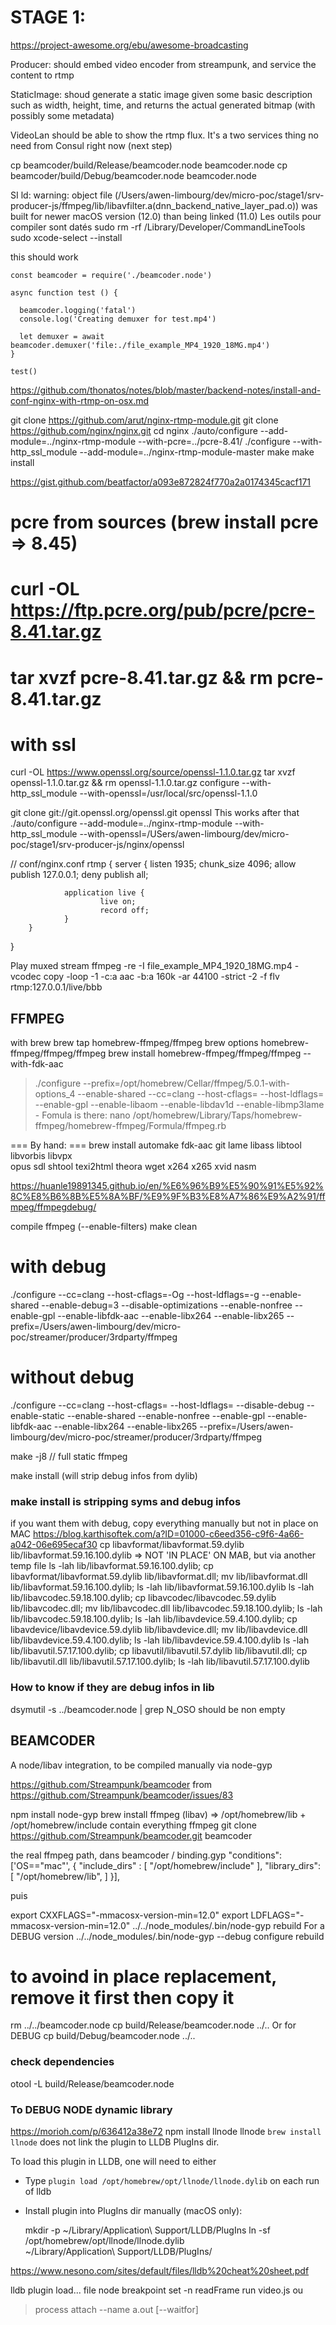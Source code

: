 # STAGE 1:

https://project-awesome.org/ebu/awesome-broadcasting

Producer: should embed video encoder from streampunk, and service the content to rtmp

StaticImage: shoud generate a static image given some basic description such as width, height, time, and returns the actual generated bitmap (with possibly some metadata)

VideoLan should be able to show the rtmp flux. It's a two services thing no need from Consul right now (next step)


cp beamcoder/build/Release/beamcoder.node beamcoder.node
cp beamcoder/build/Debug/beamcoder.node beamcoder.node

SI ld: warning: object file (/Users/awen-limbourg/dev/micro-poc/stage1/srv-producer-js/ffmpeg/lib/libavfilter.a(dnn_backend_native_layer_pad.o)) was built for newer macOS version (12.0) than being linked (11.0)
Les outils pour compiler sont datés
sudo rm -rf /Library/Developer/CommandLineTools
sudo xcode-select --install

this should work
```
const beamcoder = require('./beamcoder.node')

async function test () {

  beamcoder.logging('fatal')
  console.log('Creating demuxer for test.mp4')

  let demuxer = await beamcoder.demuxer('file:./file_example_MP4_1920_18MG.mp4')
}

test()
```

https://github.com/thonatos/notes/blob/master/backend-notes/install-and-conf-nginx-with-rtmp-on-osx.md

git clone https://github.com/arut/nginx-rtmp-module.git
git clone https://github.com/nginx/nginx.git
cd nginx
./auto/configure --add-module=../nginx-rtmp-module --with-pcre=../pcre-8.41/ 
./configure --with-http_ssl_module --add-module=../nginx-rtmp-module-master
make
make install

https://gist.github.com/beatfactor/a093e872824f770a2a0174345cacf171
# pcre from sources (brew install pcre => 8.45)
# curl -OL https://ftp.pcre.org/pub/pcre/pcre-8.41.tar.gz
# tar xvzf pcre-8.41.tar.gz && rm pcre-8.41.tar.gz
# with ssl
curl -OL https://www.openssl.org/source/openssl-1.1.0.tar.gz
tar xvzf openssl-1.1.0.tar.gz && rm openssl-1.1.0.tar.gz 
configure --with-http_ssl_module --with-openssl=/usr/local/src/openssl-1.1.0

git clone git://git.openssl.org/openssl.git openssl
This works after that
./auto/configure --add-module=../nginx-rtmp-module --with-http_ssl_module --with-openssl=/USers/awen-limbourg/dev/micro-poc/stage1/srv-producer-js/nginx/openssl

// conf/nginx.conf
rtmp {
        server {
                listen 1935;
                chunk_size 4096;
                allow publish 127.0.0.1;
                deny publish all;

                application live {
                        live on;
                        record off;
                }
        }
}


Play muxed stream 
ffmpeg -re -I file_example_MP4_1920_18MG.mp4 -vcodec copy -loop -1 -c:a aac -b:a 160k -ar 44100 -strict -2 -f flv rtmp:127.0.0.1/live/bbb

## FFMPEG ##

with brew
brew tap homebrew-ffmpeg/ffmpeg
brew options homebrew-ffmpeg/ffmpeg/ffmpeg
brew install homebrew-ffmpeg/ffmpeg/ffmpeg --with-fdk-aac

> ./configure --prefix=/opt/homebrew/Cellar/ffmpeg/5.0.1-with-options_4 --enable-shared --cc=clang --host-cflags= --host-ldflags= --enable-gpl --enable-libaom --enable-libdav1d --enable-libmp3lame -
Fomula is there: 
nano /opt/homebrew/Library/Taps/homebrew-ffmpeg/homebrew-ffmpeg/Formula/ffmpeg.rb

=== By hand: ===
brew install automake fdk-aac git lame libass libtool libvorbis libvpx \
opus sdl shtool texi2html theora wget x264 x265 xvid nasm

https://huanle19891345.github.io/en/%E6%96%B9%E5%90%91%E5%92%8C%E8%B6%8B%E5%8A%BF/%E9%9F%B3%E8%A7%86%E9%A2%91/ffmpeg/ffmpegdebug/

compile ffmpeg (--enable-filters)
make clean
# with debug
./configure --cc=clang --host-cflags=-Og --host-ldflags=-g --enable-shared --enable-debug=3 --disable-optimizations --enable-nonfree --enable-gpl --enable-libfdk-aac --enable-libx264  --enable-libx265 --prefix=/Users/awen-limbourg/dev/micro-poc/streamer/producer/3rdparty/ffmpeg
# without debug
./configure --cc=clang --host-cflags= --host-ldflags= --disable-debug --enable-static --enable-shared --enable-nonfree --enable-gpl --enable-libfdk-aac  --enable-libx264  --enable-libx265 --prefix=/Users/awen-limbourg/dev/micro-poc/streamer/producer/3rdparty/ffmpeg
 
make -j8
// full static ffmpeg

make install (will strip debug infos from dylib)
### make install is stripping syms and debug infos ###
if you want them with debug, copy everything manually but not in place on MAC
https://blog.karthisoftek.com/a?ID=01000-c6eed356-c9f6-4a66-a042-06e695ecaf30
cp libavformat/libavformat.59.dylib lib/libavformat.59.16.100.dylib => NOT 'IN PLACE' ON MAB, but via another temp file
ls -lah lib/libavformat.59.16.100.dylib; cp libavformat/libavformat.59.dylib lib/libavformat.dll; mv lib/libavformat.dll lib/libavformat.59.16.100.dylib; ls -lah lib/libavformat.59.16.100.dylib
ls -lah lib/libavcodec.59.18.100.dylib; cp libavcodec/libavcodec.59.dylib lib/libavcodec.dll; mv lib/libavcodec.dll lib/libavcodec.59.18.100.dylib; ls -lah lib/libavcodec.59.18.100.dylib;
ls -lah lib/libavdevice.59.4.100.dylib; cp libavdevice/libavdevice.59.dylib lib/libavdevice.dll; mv lib/libavdevice.dll lib/libavdevice.59.4.100.dylib; ls -lah lib/libavdevice.59.4.100.dylib
ls -lah lib/libavutil.57.17.100.dylib; cp libavutil/libavutil.57.dylib lib/libavutil.dll; cp lib/libavutil.dll lib/libavutil.57.17.100.dylib; ls -lah lib/libavutil.57.17.100.dylib

### How to know if they are debug infos in lib ###
dsymutil -s ../beamcoder.node | grep N_OSO 
should be non empty


## BEAMCODER ##
A node/libav integration, to be compiled manually via node-gyp

https://github.com/Streampunk/beamcoder
from https://github.com/Streampunk/beamcoder/issues/83

npm install node-gyp
brew install ffmpeg (libav) => /opt/homebrew/lib + /opt/homebrew/include contain everything ffmpeg
git clone https://github.com/Streampunk/beamcoder.git beamcoder

the real ffmpeg path, dans beamcoder / binding.gyp
"conditions":
      ['OS=="mac"', {
        "include_dirs" : [
          "/opt/homebrew/include"
        ],
        "library_dirs": [
          "/opt/homebrew/lib",
        ]
      }],

puis

export CXXFLAGS="-mmacosx-version-min=12.0"
export LDFLAGS="-mmacosx-version-min=12.0"
../../node_modules/.bin/node-gyp rebuild
For a DEBUG version
../../node_modules/.bin/node-gyp --debug configure rebuild

# to avoind in place replacement, remove it first then copy it
rm ../../beamcoder.node
cp build/Release/beamcoder.node ../..
Or for DEBUG
cp build/Debug/beamcoder.node ../..

### check dependencies
otool -L build/Release/beamcoder.node



### To DEBUG NODE dynamic library ###
https://morioh.com/p/636412a38e72
npm install llnode
llnode
`brew install llnode` does not link the plugin to LLDB PlugIns dir.

To load this plugin in LLDB, one will need to either

* Type `plugin load /opt/homebrew/opt/llnode/llnode.dylib` on each run of lldb
* Install plugin into PlugIns dir manually (macOS only):

    mkdir -p ~/Library/Application\ Support/LLDB/PlugIns
    ln -sf /opt/homebrew/opt/llnode/llnode.dylib \
        ~/Library/Application\ Support/LLDB/PlugIns/

https://www.nesono.com/sites/default/files/lldb%20cheat%20sheet.pdf
      
lldb 
plugin load...
file node
breakpoint set -n readFrame
run video.js
ou
>process attach --name a.out [--waitfor]